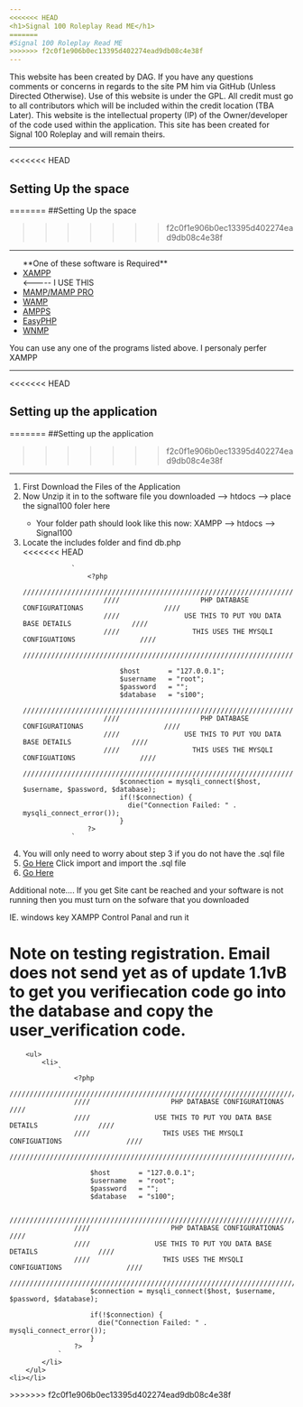 ```yaml
---
<<<<<<< HEAD
<h1>Signal 100 Roleplay Read ME</h1>
=======
#Signal 100 Roleplay Read ME
>>>>>>> f2c0f1e906b0ec13395d402274ead9db08c4e38f
---
```

This website has been created by DAG. If you have any questions comments or concerns in regards to the site PM him via GitHub (Unless Directed Otherwise). Use of this website is under the <a hreff="https://www.gnu.org/licenses/gpl-3.0.en.html">GPL</a>. All credit must go to all contributors which will be included within the credit location (TBA Later). This website is the intellectual property (IP) of the Owner/developer of the code used within the application. This site has been created for Signal 100 Roleplay and will remain theirs. 

---
<<<<<<< HEAD
<h2> Setting Up the space</h2>

=======
##Setting Up the space
>>>>>>> f2c0f1e906b0ec13395d402274ead9db08c4e38f
---
<ul>
	**One of these software is Required**
	<li><a href="https://www.apachefriends.org/index.html">XAMPP</a></li> <----- I USE THIS
	<li><a href="https://www.mamp.info/en/">MAMP/MAMP PRO</a></li>
	<li><a href="http://www.wampserver.com/en/">WAMP</a></li>
	<li><a href="http://www.ampps.com/tour">AMPPS</a></li>
	<li><a href="http://www.easyphp.org/">EasyPHP</a></li>
	<li><a href="https://sourceforge.net/projects/wnmp-env/">WNMP</a></li>
</ul>

You can use any one of the programs listed above. I personaly perfer XAMPP

---
<<<<<<< HEAD
<h2> Setting up the application</h2>

=======
##Setting up the application
>>>>>>> f2c0f1e906b0ec13395d402274ead9db08c4e38f
---
<ol>
	<li>First Download the Files of the Application</li>
	<li>Now Unzip it in to the software file you downloaded --> htdocs --> place the signal100 foler here</li>
		<ul>
			<li>Your folder path should look like this now:  XAMPP --> htdocs --> Signal100</li>
		</ul>
	<li>Locate the includes folder and find db.php</li>
<<<<<<< HEAD
		
				`
					<?php
						/////////////////////////////////////////////////////////////////////////////
						////					PHP DATABASE CONFIGURATIONAS					////
						////				USE THIS TO PUT YOU DATA BASE DETAILS 				////
						////				  THIS USES THE MYSQLI CONFIGUATIONS 				////
						////////////////////////////////////////////////////////////////////////////
							
							$host		= "127.0.0.1";
							$username	= "root";
							$password	= "";
							$database   = "s100"; 	
						/////////////////////////////////////////////////////////////////////////////
						////					PHP DATABASE CONFIGURATIONAS					////
						////				USE THIS TO PUT YOU DATA BASE DETAILS 				////
						////				  THIS USES THE MYSQLI CONFIGUATIONS 				////
						////////////////////////////////////////////////////////////////////////////
							$connection = mysqli_connect($host, $username, $password, $database);
							if(!$connection) {
							  die("Connection Failed: " . mysqli_connect_error());
							} 
					?>
				`
<li>You will only need to worry about step 3 if you do not have the .sql file</li>
<li><a href="localhost/phpmyadmin">Go Here</a> Click import and import the .sql file</li>
<li><a href="localhost/signal00">Go Here</a></li>
</ol>

Additional note.... If you get Site cant be reached and your software is not running then you must turn on the sofware that you downloaded 

IE. windows key XAMPP Control Panal and run it

Note on testing registration. Email does not send yet as of update 1.1vB to get you verifiecation code go into the database and copy the user_verification code.
=======
		<ul>
			<li>
				`
					<?php  
					/////////////////////////////////////////////////////////////////////////////
					////					PHP DATABASE CONFIGURATIONAS					////
					////				USE THIS TO PUT YOU DATA BASE DETAILS 				////
					////				  THIS USES THE MYSQLI CONFIGUATIONS 				////
					////////////////////////////////////////////////////////////////////////////
						
						$host		= "127.0.0.1";
						$username	= "root";
						$password	= "";
						$database   = "s100"; 	

					/////////////////////////////////////////////////////////////////////////////
					////					PHP DATABASE CONFIGURATIONAS					////
					////				USE THIS TO PUT YOU DATA BASE DETAILS 				////
					////				  THIS USES THE MYSQLI CONFIGUATIONS 				////
					////////////////////////////////////////////////////////////////////////////
						$connection = mysqli_connect($host, $username, $password, $database);

						if(!$connection) {
						  die("Connection Failed: " . mysqli_connect_error());
						} 
					?>
				`
			</li>
		</ul>
	<li></li>
</ol>
>>>>>>> f2c0f1e906b0ec13395d402274ead9db08c4e38f
